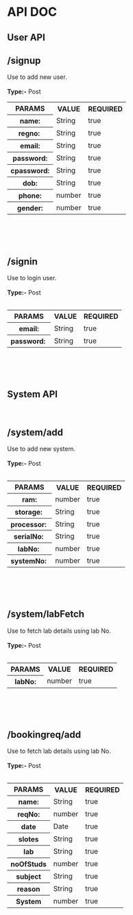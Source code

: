 # API DOC #

## User API ##
## <b>/signup</b> ##
Use to add new user.<br><br>
<b>Type:-</b> Post<br/>

<table>
<tr>
<th>
PARAMS
</th>
<th>
VALUE
</th>
<th>
REQUIRED
</th>
</tr>
<tr>
<th>
<b>name:</b>
<td>   
 String<br/> 
</td>
<td>
true
</td>
</tr>
<tr>
<th>
<b>regno:</b> 
</th>
<td>   
String<br/> 
</td>
<td>
true
</td>
</tr>
<tr>
<th>
<b>email:</b>
</th>
<td>   
 String<br/> 
</td>
<td>
true
</td>
</tr>
<tr>
<th>
<b>password:</b>
</th>
<td>   
 String<br/> 
</td>
<td>
true
</td>
</tr>
<tr>
<th>
<b>cpassword:</b> 
</th>
<td>   
 String<br/> 
</td>
<td>
true
</td>
</tr>
<tr>
<th>
<b>dob:</b>
</th>
<td>   
 String<br/> 
</td>
<td>
true
</td>
</tr>
<tr>
<th>
<b>phone:</b>
</th>
<td>   
number
</td>
<td>
true
</td>
</tr>
<tr>
<th>
<b>gender:</b>
</th>
<td>   
number
</td>
<td>
true
</td>
</tr>
<table>

<br/>
<br/>
<br/>


## <b>/signin</b> ##
Use to login user.<br><br>
<b>Type:-</b> Post<br/>

<table>
<tr>
<th>
PARAMS
</th>
<th>
VALUE
</th>
<th>
REQUIRED
</th>
</tr>
<tr>
<th>
<b>email:</b>
<td>   
 String<br/> 
</td>
<td>
true
</td>
</tr>
<tr>
<th>
<b>password:</b> 
</th>
<td>   
String<br/> 
</td>
<td>
true
</td>
</tr>
<tr>
<table>

<br/>
<br/>
<br/>


## System API ##
<br/>

## <b>/system/add</b> ##

Use to add new system.<br><br>
<b>Type:-</b> Post<br/>

<table>
<tr>
<th>
PARAMS
</th>
<th>
VALUE
</th>
<th>
REQUIRED
</th>
</tr>
<tr>
<th>
<b>ram:</b>
<td>   
 number<br/> 
</td>
<td>
true
</td>
</tr>
<tr>
<th>
<b>storage:</b> 
</th>
<td>   
String<br/> 
</td>
<td>
true
</td>
</tr>
<tr>
<tr>
<th>
<b>processor:</b> 
</th>
<td>   
String<br/> 
</td>
<td>
true
</td>
</tr>
<tr>
<tr>
<th>
<b>serialNo:</b> 
</th>
<td>   
String<br/> 
</td>
<td>
true
</td>
</tr>
<tr>
<tr>
<th>
<b>labNo:</b> 
</th>
<td>   
number<br/> 
</td>
<td>
true
</td>
</tr>
<tr>
<tr>
<th>
<b>systemNo:</b> 
</th>
<td>   
number<br/> 
</td>
<td>
true
</td>
</tr>
<tr>
<table>

<br/>
<br/>
<br/>

## <b>/system/labFetch</b> ##

Use to fetch lab details using lab No.<br><br>
<b>Type:-</b> Post<br/>

<table>
<tr>
<th>
PARAMS
</th>
<th>
VALUE
</th>
<th>
REQUIRED
</th>
</tr>
<th>
<b>labNo:</b>
<td>   
 number<br/> 
</td>
<td>
true
</td>
</tr>
<table>

<br/>
<br/>
<br/>

## <b>/bookingreq/add</b> ##

Use to fetch lab details using lab No.<br><br>
<b>Type:-</b> Post<br/>

<table>
<tr>
<th>
PARAMS
</th>
<th>
VALUE
</th>
<th>
REQUIRED
</th>
</tr>
<tr>
<th>
<b>name:</b>
<td>   
 String<br/> 
</td>
<td>
true
</td>
</tr>
<tr>
<th>
<b>reqNo:</b>
<td>   
 number<br/> 
</td>
<td>
true
</td>
</tr>
<tr>
<th>
<b>date</b>
<td>   
 Date<br/> 
</td>
<td>
true
</td>
</tr>
<tr>
<th>
<b>slotes</b>
<td>   
 String<br/> 
</td>
<td>
true
</td>
</tr>
<tr>
<th>
<b>lab</b>
<td>   
 String<br/> 
</td>
<td>
true
</td>
</tr>
<tr>
<th>
<b>noOfStuds</b>
<td>   
 number<br/> 
</td>
<td>
true
</td>
</tr>
<tr>
<th>
<b>subject</b>
<td>   
 String<br/> 
</td>
<td>
true
</td>
</tr>
<tr>
<th>
<b>reason</b>
<td>   
 String<br/> 
</td>
<td>
true
</td>
</tr>
<tr>
<th>
<b>System</b>
<td>   
 number<br/> 
</td>
<td>
true
</td>
</tr>
<table>